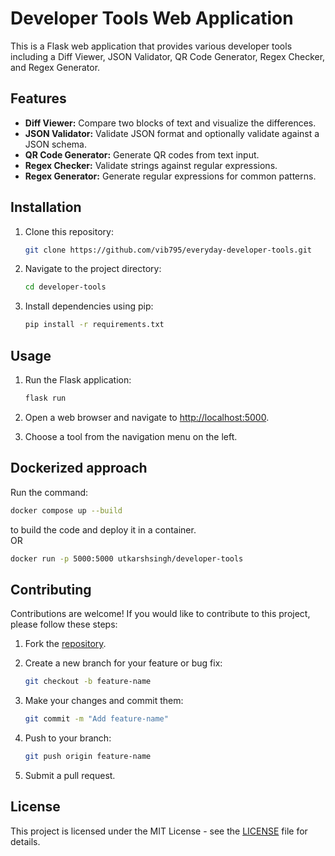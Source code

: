 # Developer Tools Web Application

This is a Flask web application that provides various developer tools including a Diff Viewer, JSON Validator, QR Code Generator, Regex Checker, and Regex Generator.

## Features

- **Diff Viewer:** Compare two blocks of text and visualize the differences.
- **JSON Validator:** Validate JSON format and optionally validate against a JSON schema.
- **QR Code Generator:** Generate QR codes from text input.
- **Regex Checker:** Validate strings against regular expressions.
- **Regex Generator:** Generate regular expressions for common patterns.

## Installation

1. Clone this repository:

    ```bash
    git clone https://github.com/vib795/everyday-developer-tools.git
    ```

2. Navigate to the project directory:

    ```bash
    cd developer-tools
    ```

3. Install dependencies using pip:

    ```bash
    pip install -r requirements.txt
    ```

## Usage

1. Run the Flask application:

    ```bash
    flask run
    ```

2. Open a web browser and navigate to [http://localhost:5000](http://localhost:5000).

3. Choose a tool from the navigation menu on the left.

## Dockerized approach
Run the command:
```bash
docker compose up --build
```
to build the code and deploy it in a container.
<br/>OR<br/>
```bash
docker run -p 5000:5000 utkarshsingh/developer-tools
```

## Contributing

Contributions are welcome! If you would like to contribute to this project, please follow these steps:

1. Fork the [repository](https://github.com/vib795/everyday-developer-tools.git).

2. Create a new branch for your feature or bug fix:

    ```bash
    git checkout -b feature-name
    ```

3. Make your changes and commit them:

    ```bash
    git commit -m "Add feature-name"
    ```

4. Push to your branch:

    ```bash
    git push origin feature-name
    ```

5. Submit a pull request.

## License

This project is licensed under the MIT License - see the [LICENSE](LICENSE) file for details.
